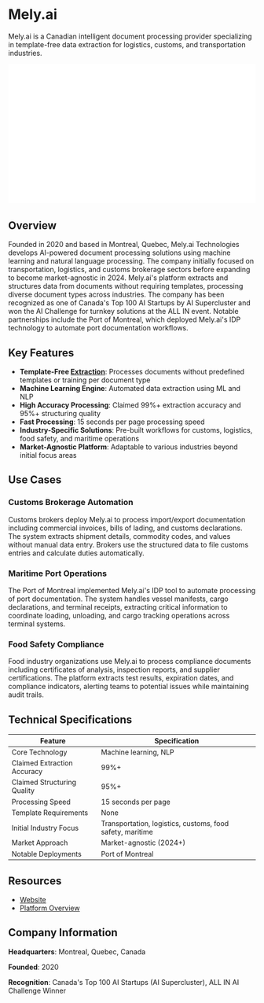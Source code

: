 # Mely.ai

Mely.ai is a Canadian intelligent document processing provider specializing in template-free data extraction for logistics, customs, and transportation industries.

![Mely.ai](assets\mely-ai.png)


## Overview

Founded in 2020 and based in Montreal, Quebec, Mely.ai Technologies develops AI-powered document processing solutions using machine learning and natural language processing. The company initially focused on transportation, logistics, and customs brokerage sectors before expanding to become market-agnostic in 2024. Mely.ai's platform extracts and structures data from documents without requiring templates, processing diverse document types across industries. The company has been recognized as one of Canada's Top 100 AI Startups by AI Supercluster and won the AI Challenge for turnkey solutions at the ALL IN event. Notable partnerships include the Port of Montreal, which deployed Mely.ai's IDP technology to automate port documentation workflows.

## Key Features

- **Template-Free [Extraction](../../capabilities/extraction/index.md)**: Processes documents without predefined templates or training per document type
- **Machine Learning Engine**: Automated data extraction using ML and NLP
- **High Accuracy Processing**: Claimed 99%+ extraction accuracy and 95%+ structuring quality
- **Fast Processing**: 15 seconds per page processing speed
- **Industry-Specific Solutions**: Pre-built workflows for customs, logistics, food safety, and maritime operations
- **Market-Agnostic Platform**: Adaptable to various industries beyond initial focus areas

## Use Cases

### Customs Brokerage Automation

Customs brokers deploy Mely.ai to process import/export documentation including commercial invoices, bills of lading, and customs declarations. The system extracts shipment details, commodity codes, and values without manual data entry. Brokers use the structured data to file customs entries and calculate duties automatically.

### Maritime Port Operations

The Port of Montreal implemented Mely.ai's IDP tool to automate processing of port documentation. The system handles vessel manifests, cargo declarations, and terminal receipts, extracting critical information to coordinate loading, unloading, and cargo tracking operations across terminal systems.

### Food Safety Compliance

Food industry organizations use Mely.ai to process compliance documents including certificates of analysis, inspection reports, and supplier certifications. The platform extracts test results, expiration dates, and compliance indicators, alerting teams to potential issues while maintaining audit trails.

## Technical Specifications

| Feature | Specification |
|---------|---------------|
| Core Technology | Machine learning, NLP |
| Claimed Extraction Accuracy | 99%+ |
| Claimed Structuring Quality | 95%+ |
| Processing Speed | 15 seconds per page |
| Template Requirements | None |
| Initial Industry Focus | Transportation, logistics, customs, food safety, maritime |
| Market Approach | Market-agnostic (2024+) |
| Notable Deployments | Port of Montreal |

## Resources

- [Website](https://www.mely.ai)
- [Platform Overview](https://mely.ai/platform/)

## Company Information

**Headquarters**: Montreal, Quebec, Canada

**Founded**: 2020

**Recognition**: Canada's Top 100 AI Startups (AI Supercluster), ALL IN AI Challenge Winner
